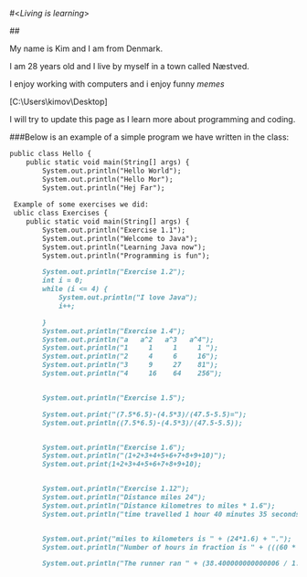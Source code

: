 #<_Living is learning_>

##<Thank you for dropping by my Github page>


My name is Kim and I am from Denmark.

I am 28 years old and I live by myself in a town called Næstved.


I enjoy working with computers and i enjoy funny _memes_

[C:\Users\kimov\Desktop]







I will try to update this page as I learn more about programming and coding.


###Below is an example of a simple program we have written in the class:
```markdown
public class Hello {
    public static void main(String[] args) {
        System.out.println("Hello World");
        System.out.println("Hello Mor");
        System.out.println("Hej Far");
        
 Example of some exercises we did:
 ublic class Exercises {
    public static void main(String[] args) {
        System.out.println("Exercise 1.1");
        System.out.println("Welcome to Java");
        System.out.println("Learning Java now");
        System.out.println("Programming is fun");

        System.out.println("Exercise 1.2");
        int i = 0;
        while (i <= 4) {
            System.out.println("I love Java");
            i++;

        }
        System.out.println("Exercise 1.4");
        System.out.println("a   a^2   a^3   a^4");
        System.out.println("1     1     1     1 ");
        System.out.println("2     4     6     16");
        System.out.println("3     9     27    81");
        System.out.println("4     16    64    256");


        System.out.println("Exercise 1.5");

        System.out.print("(7.5*6.5)-(4.5*3)/(47.5-5.5)=");
        System.out.println((7.5*6.5)-(4.5*3)/(47.5-5.5));


        System.out.println("Exercise 1.6");
        System.out.println("(1+2+3+4+5+6+7+8+9+10)");
        System.out.print(1+2+3+4+5+6+7+8+9+10);


        System.out.println("Exercise 1.12");
        System.out.println("Distance miles 24");
        System.out.println("Distance kilometres to miles * 1.6");
        System.out.println("time travelled 1 hour 40 minutes 35 seconds");


        System.out.print("miles to kilometers is " + (24*1.6) + ".");
        System.out.println("Number of hours in fraction is " + (((60 * 60) + (40 * 60) +35)) / (60.0*60));

        System.out.println("The runner ran " + (38.400000000000006 / 1.676388888888889) + "Kilometers per hour");


```

